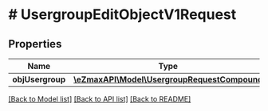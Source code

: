 # # UsergroupEditObjectV1Request

## Properties

Name | Type | Description | Notes
------------ | ------------- | ------------- | -------------
**objUsergroup** | [**\eZmaxAPI\Model\UsergroupRequestCompound**](UsergroupRequestCompound.md) |  |

[[Back to Model list]](../../README.md#models) [[Back to API list]](../../README.md#endpoints) [[Back to README]](../../README.md)
